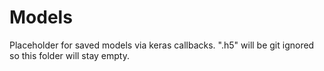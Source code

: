 # Models

Placeholder for saved models via keras callbacks.
".h5" will be git ignored so this folder will stay empty.
